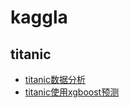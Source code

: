 # kaggla

## titanic
* [titanic数据分析](./titanic/analysis.ipynb)
* [titanic使用xgboost预测](./titanic/titanic.ipynb)
